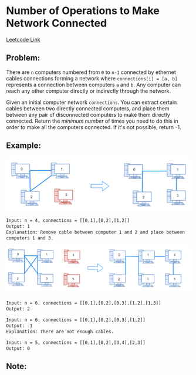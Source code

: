 
# Number of Operations to Make Network Connected
[Leetcode Link](https://leetcode.com/problems/number-of-operations-to-make-network-connected/)

## Problem:

There are `n` computers numbered from `0` to `n-1` connected by ethernet cables connections forming a network where `connections[i] = [a, b]` represents a connection between computers `a` and `b`. Any computer can reach any other computer directly or indirectly through the network.

Given an initial computer network `connections`. You can extract certain cables between two directly connected computers, and place them between any pair of disconnected computers to make them directly connected. Return the *minimum number* of times you need to do this in order to make all the computers connected. If it's not possible, return -1. 

## Example:

![example](assets/example1.png)
```
Input: n = 4, connections = [[0,1],[0,2],[1,2]]
Output: 1
Explanation: Remove cable between computer 1 and 2 and place between computers 1 and 3.
```
![example](assets/example2.png)
```
Input: n = 6, connections = [[0,1],[0,2],[0,3],[1,2],[1,3]]
Output: 2
```
```
Input: n = 6, connections = [[0,1],[0,2],[0,3],[1,2]]
Output: -1
Explanation: There are not enough cables.
```
```
Input: n = 5, connections = [[0,1],[0,2],[3,4],[2,3]]
Output: 0
```

## Note:
